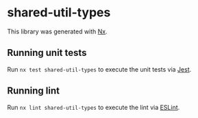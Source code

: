 # shared-util-types

This library was generated with [Nx](https://nx.dev).

## Running unit tests

Run `nx test shared-util-types` to execute the unit tests via [Jest](https://jestjs.io).

## Running lint

Run `nx lint shared-util-types` to execute the lint via [ESLint](https://eslint.org/).
